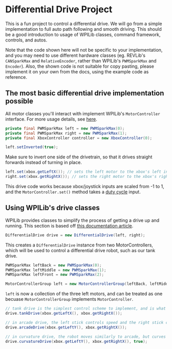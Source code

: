 # Differential Drive Project

This is a fun project to control a differential drive. We will go from a simple implementation to full auto path following and smooth driving. This should be a good introduction to usage of WPILib classes, command framework, controls, and autos.

Note that the code shown here will not be specific to your implementation, and you may need to use different hardware classes (eg. REVLib's `CANSparkMax` and `RelativeEncoder`, rather than WPILib's `PWMSparkMax` and `Encoder`). Also, the shown code is not suitable for copy pasting, please implement it on your own from the docs, using the example code as reference.

## The most basic differential drive implementation possible

All motor classes you'll interact with implement WPILib's `MotorController` interface. For more usage details, see [here](https://docs.wpilib.org/en/stable/docs/software/hardware-apis/motors/using-motor-controllers.html#).

```java
private final PWMSparkMax left = new PWMSparkMax(0);
private final PWMSparkMax right = new PWMSparkMax(1);
private final XboxController controller = new XboxController(0);
```

```java
left.setInverted(true);
```

Make sure to invert one side of the drivetrain, so that it drives straight forwards instead of turning in place.

```java
left.set(xbox.getLeftX()); // sets the left motor to the xbox's left input
right.set(xbox.getRightX()); // sets the right motor to the xbox's right input
```

This drive code works because xbox/joystick inputs are scaled from -1 to 1, and the `MotorController.set()` method takes a [duty cycle](https://en.wikipedia.org/wiki/Duty_cycle) input.

## Using WPILib's drive classes

WPILib provides classes to simplify the process of getting a drive up and running. This section is based off [this documentation article](https://docs.wpilib.org/en/stable/docs/software/hardware-apis/motors/wpi-drive-classes.html).

```java
DifferentialDrive drive = new DifferentialDrive(left, right);
```

This creates a `DifferentialDrive` instance from two MotorControllers, which will be used to control a differential drive robot, such as our tank drive.

```java
PWMSparkMax leftBack = new PWMSparkMax(0);
PWMSparkMax leftMiddle = new PWMSparkMax(1);
PWMSparkMax leftFront = new PWMSparkMax(2);

MotorControllerGroup left = new MotorControllerGroup(leftBack, leftMiddle, leftFront);
```

`left` is now a collection of the three left motors, and can be treated as one becuase `MotorControllerGroup` implements `MotorController`.

```java
// tank drive is the simplest control scheme to implement, and is what you already did in the previous section
drive.tankDrive(xbox.getLeftX(), xbox.getRightX());

// in arcade drive, the left stick controls speed and the right stick controls direction
drive.arcadeDrive(xbox.getLeftY(), xbox.getRightX());

// in curvature drive, the robot moves similarly to arcade, but curves towards the desired direction as if it were a car
drive.curvatureDrive(xbox.getLeftY(), xbox.getRightX(), true);
```
